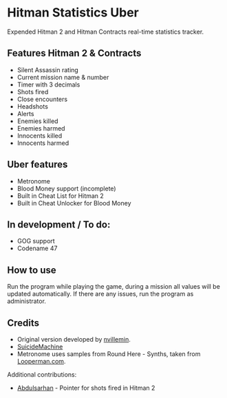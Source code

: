 Hitman Statistics Uber
============
Expended Hitman 2 and Hitman Contracts real-time statistics tracker.

Features Hitman 2 & Contracts
-------
* Silent Assassin rating
* Current mission name & number
* Timer with 3 decimals
* Shots fired
* Close encounters
* Headshots
* Alerts
* Enemies killed
* Enemies harmed
* Innocents killed
* Innocents harmed

Uber features
-------
* Metronome
* Blood Money support (incomplete)
* Built in Cheat List for Hitman 2
* Built in Cheat Unlocker for Blood Money
  
In development / To do:
-------
* GOG support
* Codename 47

How to use
-------
Run the program while playing the game, during a mission all values will be updated automatically. If there are any issues, run the program as administrator.
  
Credits
-------
* Original version developed by [nvillemin](https://github.com/nvillemin/HitmanStatistics).
* [SuicideMachine](http://www.twitch.tv/suicidemachine)
* Metronome uses samples from Round Here - Synths, taken from [Looperman.com](http://www.looperman.com/loops/detail/82774/round-here-synths-by-jvil83-free-280bpm-trap-synth-loop).

Additional contributions:
* [Abdulsarhan](https://github.com/Abdulsarhan) - Pointer for shots fired in Hitman 2
